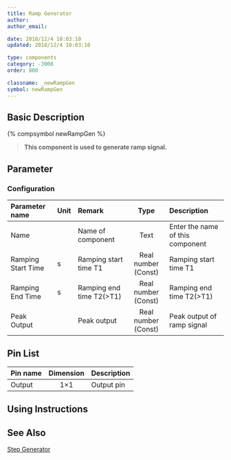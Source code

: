 ```yaml
---
title: Ramp Generator
author:
author_email:

date: 2018/12/4 10:03:10
updated: 2018/12/4 10:03:10

type: components
category: -3008
order: 800

classname: _newRampGen
symbol: newRampGen
---
```


## Basic Description

{% compsymbol newRampGen %}

> **This component is used to generate ramp signal.**

## Parameter

### Configuration

| Parameter name     | Unit | Remark                   |        Type         | Description                      |
| :----------------- | :--- | :----------------------- | :-----------------: | :------------------------------- |
| Name               |      | Name of component        |        Text         | Enter the name of this component |
| Ramping Start Time | s    | Ramping start time T1    | Real number (Const) | Ramping start time T1            |
| Ramping End Time   | s    | Ramping end time T2(>T1) | Real number (Const) | Ramping end time T2(>T1)         |
| Peak Output        |      | Peak output              | Real number (Const) | Peak output of ramp signal       |

## Pin List

| Pin name | Dimension | Description |
| :------- | :-------: | :---------- |
| Output   |    1×1    | Output pin  |

## Using Instructions

## See Also

[Step Generator](comp_newStepGen.html)
